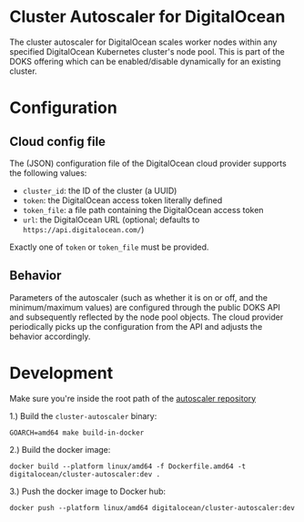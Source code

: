 # Cluster Autoscaler for DigitalOcean

The cluster autoscaler for DigitalOcean scales worker nodes within any
specified DigitalOcean Kubernetes cluster's node pool. This is part of the DOKS
offering which can be enabled/disable dynamically for an existing cluster.

# Configuration

## Cloud config file

The (JSON) configuration file of the DigitalOcean cloud provider supports the
following values:

- `cluster_id`: the ID of the cluster (a UUID)
- `token`: the DigitalOcean access token literally defined
- `token_file`: a file path containing the DigitalOcean access token
- `url`: the DigitalOcean URL (optional; defaults to `https://api.digitalocean.com/`)

Exactly one of `token` or `token_file` must be provided.

## Behavior

Parameters of the autoscaler (such as whether it is on or off, and the
minimum/maximum values) are configured through the public DOKS API and
subsequently reflected by the node pool objects. The cloud provider periodically
picks up the configuration from the API and adjusts the behavior accordingly.

# Development

Make sure you're inside the root path of the [autoscaler
repository](https://github.com/kubernetes/autoscaler/cluster-autoscaler)

1.) Build the `cluster-autoscaler` binary:


```
GOARCH=amd64 make build-in-docker
```

2.) Build the docker image:

```
docker build --platform linux/amd64 -f Dockerfile.amd64 -t digitalocean/cluster-autoscaler:dev .
```


3.) Push the docker image to Docker hub:

```
docker push --platform linux/amd64 digitalocean/cluster-autoscaler:dev
```

